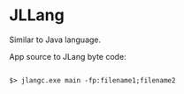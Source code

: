 # JLLang
Similar to Java language.


App source to JLang byte code:
```

$> jlangc.exe main -fp:filename1;filename2
```
